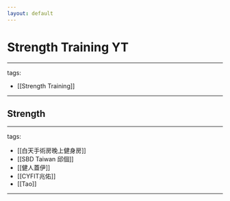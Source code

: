 ```yaml
---
layout: default
---
```


# Strength Training YT

---
tags:
  - [[Strength Training]]
  
---


## Strength
---
tags:
  - [[白天手術房晚上健身房]]
  - [[SBD Taiwan 邱個]]
  - [[健人蓋伊]]
  - [[CYFIT兆佑]]
  - [[Tao]]
  
---
